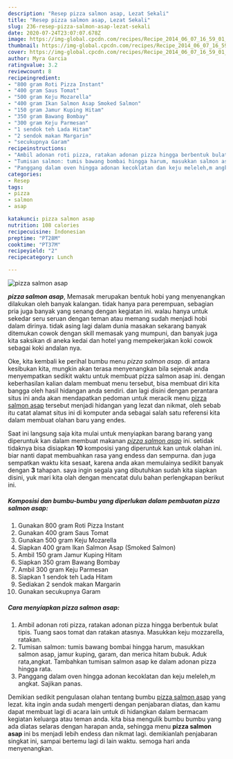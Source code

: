 ```yaml
---
description: "Resep pizza salmon asap, Lezat Sekali"
title: "Resep pizza salmon asap, Lezat Sekali"
slug: 236-resep-pizza-salmon-asap-lezat-sekali
date: 2020-07-24T23:07:07.678Z
image: https://img-global.cpcdn.com/recipes/Recipe_2014_06_07_16_59_01_225_a0df76_original_20140604_150345/751x532cq70/pizza-salmon-asap-foto-resep-utama.jpg
thumbnail: https://img-global.cpcdn.com/recipes/Recipe_2014_06_07_16_59_01_225_a0df76_original_20140604_150345/751x532cq70/pizza-salmon-asap-foto-resep-utama.jpg
cover: https://img-global.cpcdn.com/recipes/Recipe_2014_06_07_16_59_01_225_a0df76_original_20140604_150345/751x532cq70/pizza-salmon-asap-foto-resep-utama.jpg
author: Myra Garcia
ratingvalue: 3.2
reviewcount: 8
recipeingredient:
- "800 gram Roti Pizza Instant"
- "400 gram Saus Tomat"
- "500 gram Keju Mozarella"
- "400 gram Ikan Salmon Asap Smoked Salmon"
- "150 gram Jamur Kuping Hitam"
- "350 gram Bawang Bombay"
- "300 gram Keju Parmesan"
- "1 sendok teh Lada Hitam"
- "2 sendok makan Margarin"
- "secukupnya Garam"
recipeinstructions:
- "Ambil adonan roti pizza, ratakan adonan pizza hingga berbentuk bulat tipis. Tuang saos tomat dan ratakan atasnya. Masukkan keju mozzarella, ratakan."
- "Tumisan salmon: tumis bawang bombai hingga harum, masukkan salmon asap, jamur kuping, garam, dan merica hitam bubuk. Aduk rata,angkat. Tambahkan tumisan salmon asap ke dalam adonan pizza hingga rata."
- "Panggang dalam oven hingga adonan kecoklatan dan keju meleleh,m angkat. Sajikan panas."
categories:
- Resep
tags:
- pizza
- salmon
- asap

katakunci: pizza salmon asap 
nutrition: 108 calories
recipecuisine: Indonesian
preptime: "PT28M"
cooktime: "PT37M"
recipeyield: "2"
recipecategory: Lunch

---
```



![pizza salmon asap](https://img-global.cpcdn.com/recipes/Recipe_2014_06_07_16_59_01_225_a0df76_original_20140604_150345/751x532cq70/pizza-salmon-asap-foto-resep-utama.jpg)

<b><i>pizza salmon asap</i></b>, Memasak merupakan bentuk hobi yang menyenangkan dilakukan oleh banyak kalangan. tidak hanya para perempuan, sebagian pria juga banyak yang senang dengan kegiatan ini. walau hanya untuk sekedar seru seruan dengan teman atau memang sudah menjadi hobi dalam dirinya. tidak asing lagi dalam dunia masakan sekarang banyak ditemukan cowok dengan skill memasak yang mumpuni, dan banyak juga kita saksikan di aneka kedai dan hotel yang mempekerjakan koki cowok sebagai koki andalan nya.



Oke, kita kembali ke perihal bumbu menu <i>pizza salmon asap</i>. di antara kesibukan kita, mungkin akan terasa menyenangkan bila sejenak anda menyempatkan sedikit waktu untuk membuat pizza salmon asap ini. dengan keberhasilan kalian dalam membuat menu tersebut, bisa membuat diri kita bangga oleh hasil hidangan anda sendiri. dan lagi disini dengan perantara situs ini anda akan mendapatkan pedoman untuk meracik menu <u>pizza salmon asap</u> tersebut menjadi hidangan yang lezat dan nikmat, oleh sebab itu catat alamat situs ini di komputer anda sebagai salah satu referensi kita dalam membuat olahan baru yang endes.


Saat ini langsung saja kita mulai untuk menyiapkan barang barang yang diperuntuk kan dalam membuat makanan <u><i>pizza salmon asap</i></u> ini. setidak tidaknya bisa disiapkan <b>10</b> komposisi yang diperuntuk kan untuk olahan ini. biar nanti dapat membuahkan rasa yang endess dan sempurna. dan juga sempatkan waktu kita sesaat, karena anda akan memulainya sedikit banyak dengan <b>3</b> tahapan. saya ingin segala yang dibutuhkan sudah kita siapkan disini, yuk mari kita olah dengan mencatat dulu bahan perlengkapan berikut ini.

<!--inarticleads1-->

##### Komposisi dan bumbu-bumbu yang diperlukan dalam pembuatan pizza salmon asap:

1. Gunakan 800 gram Roti Pizza Instant
1. Gunakan 400 gram Saus Tomat
1. Gunakan 500 gram Keju Mozarella
1. Siapkan 400 gram Ikan Salmon Asap (Smoked Salmon)
1. Ambil 150 gram Jamur Kuping Hitam
1. Siapkan 350 gram Bawang Bombay
1. Ambil 300 gram Keju Parmesan
1. Siapkan 1 sendok teh Lada Hitam
1. Sediakan 2 sendok makan Margarin
1. Gunakan secukupnya Garam




<!--inarticleads2-->

##### Cara menyiapkan pizza salmon asap:

1. Ambil adonan roti pizza, ratakan adonan pizza hingga berbentuk bulat tipis. Tuang saos tomat dan ratakan atasnya. Masukkan keju mozzarella, ratakan.
1. Tumisan salmon: tumis bawang bombai hingga harum, masukkan salmon asap, jamur kuping, garam, dan merica hitam bubuk. Aduk rata,angkat. Tambahkan tumisan salmon asap ke dalam adonan pizza hingga rata.
1. Panggang dalam oven hingga adonan kecoklatan dan keju meleleh,m angkat. Sajikan panas.




Demikian sedikit pengulasan olahan tentang bumbu <u>pizza salmon asap</u> yang lezat. kita ingin anda sudah mengerti dengan penjabaran diatas, dan kamu dapat membuat lagi di acara lain untuk di hidangkan dalam bermacam kegiatan keluarga atau teman anda. kita bisa mengulik bumbu bumbu yang ada diatas selaras dengan harapan anda, sehingga menu <b>pizza salmon asap</b> ini bs menjadi lebih endess dan nikmat lagi. demikianlah penjabaran singkat ini, sampai bertemu lagi di lain waktu. semoga hari anda menyenangkan.
